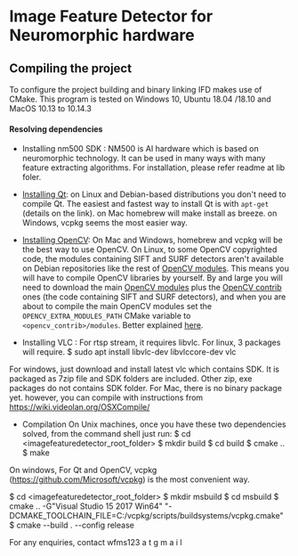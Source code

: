 # Image Feature Detector for Neuromorphic hardware

## Compiling the project
To configure the project building and binary linking IFD makes use of CMake.
This program is tested on Windows 10, Ubuntu 18.04 /18.10 and MacOS 10.13 to 10.14.3

#### Resolving dependencies

* Installing nm500 SDK : NM500 is AI hardware which is based on neuromorphic technology. It can be used in many ways with many feature extracting algorithms.
For installation, please refer readme at lib foler.

* [Installing Qt](http://doc.qt.io/qt-5/linux.html): on Linux and Debian-based distributions you don't need to compile Qt. The easiest and fastest way to install Qt is with `apt-get` (details on the link). on Mac homebrew will make install as breeze. on Windows, vcpkg seems the most easier way.

* [Installing OpenCV](http://opencv.org/quickstart.html): On Mac and Windows, homebrew and vcpkg will be the best way to use OpenCV. On Linux, to some OpenCV copyrighted code, the modules containing SIFT and SURF detectors aren't available on Debian repositories like the rest of [OpenCV modules](https://packages.debian.org/search?keywords=opencv). This means you will have to compile OpenCV libraries by yourself. By and large you will need to download the main [OpenCV modules](https://github.com/Itseez/opencv) plus the [OpenCV contrib](https://github.com/Itseez/opencv_contrib) ones (the code containing SIFT and SURF detectors), and when you are about to compile the main OpenCV modules set the `OPENCV_EXTRA_MODULES_PATH` CMake variable to `<opencv_contrib>/modules`. Better explained [here](https://github.com/Itseez/opencv_contrib). 


* Installing VLC : For rtsp stream, it requires libvlc. For linux, 3 packages will require. 
  $ sudo apt install libvlc-dev libvlccore-dev vlc

For windows, just download and install latest vlc which contains SDK. It is packaged as 7zip file and SDK folders are included. Other zip, exe packages do not contains SDK folder. For Mac, there is no binary package yet. however, you can compile with instructions from https://wiki.videolan.org/OSXCompile/

* Compilation
On Unix machines, once you have these two dependencies solved, from the command shell just run:
$ cd <imagefeaturedetector_root_folder>
$ mkdir build
$ cd build
$ cmake ..
$ make

On windows, For Qt and OpenCV, vcpkg (https://github.com/Microsoft/vcpkg) is the most convenient way.

$ cd <imagefeaturedetector_root_folder>
$ mkdir msbuild
$ cd msbuild
$ cmake  .. -G"Visual Studio 15 2017 Win64" "-DCMAKE_TOOLCHAIN_FILE=C:/vcpkg/scripts/buildsystems/vcpkg.cmake"
$ cmake --build . --config release

For any enquiries, contact wfms123  a t  g m a i  l